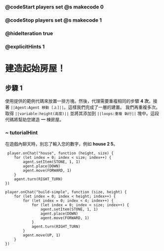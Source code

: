### @codeStart players set @s makecode 0
### @codeStop players set @s makecode 1

### @hideIteration true 
### @explicitHints 1


# 建造起始房屋！

## 步驟 1
使用提供的範例代碼來放置一排方塊。然後，代理需要重複相同的步驟 **4 次**，接著 ``||Agent:Agent 移動 [上]||``。這樣我們完成了一層的建置。 我們再重複多次。取得 ``||variable:height(高度)||`` 並將其添加到 ``||loops:重複 執行||`` 塊中。這段代碼將幫助您建造 **一** 棟房屋。

### ~ tutorialHint
在遊戲內聊天時，別忘了輸入您的數字，例如 **house 2 5**。

```template    
 player.onChat("house", function (height, size) {
    for (let index = 0; index < size; index++) {
        agent.setItem(STONE, 1, 1)
        agent.place(DOWN)
        agent.move(FORWARD, 1)
    }
    agent.turn(RIGHT_TURN)
})
```

```ghost
player.onChat("build-simple", function (size, height) {
    for (let index = 0; index < height; index++) {
        for (let index = 0; index < 4; index++) {
            for (let index = 0; index < size; index++) {
                agent.setItem(STONE, 1, 1)
                agent.place(DOWN)
                agent.move(FORWARD, 1)
            }
            agent.turn(RIGHT_TURN)
        }
        agent.move(UP, 1)
    }
})
```



